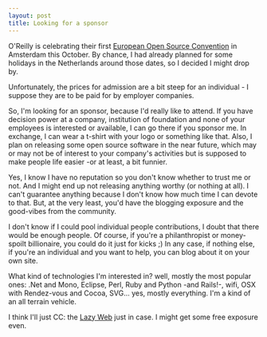 ```yaml
---
layout: post
title: Looking for a sponsor
---
```


O'Reilly is celebrating their first [European Open Source Convention](http://conferences.oreillynet.com/eurooscon/) in Amsterdam this October. By chance, I had already planned for some holidays in the Netherlands around those dates, so I decided I might drop by.

Unfortunately, the prices for admission are a bit steep for an individual - I suppose they are to be paid for by employer companies.

So, I'm looking for an sponsor, because I'd really like to attend. If you have decision power at a company, institution of foundation and none of your employees is interested or available, I can go there if you sponsor me. In exchange, I can wear a t-shirt with your logo or something like that. Also, I plan on releasing some open source software in the near future, which may or may not be of interest to your company's activities but is supposed to make people life easier -or at least, a bit funnier.

Yes, I know I have no reputation so you don't know whether to trust me or not. And I might end up not releasing anything worthy (or nothing at all). I can't guarantee anything because I don't know how much time I can devote to that. But, at the very least, you'd have the blogging exposure and the good-vibes from the community.

I don't know if I could pool individual people contributions, I doubt that there would be enough people. Of course, if you're a philanthropist or money-spoilt billionaire, you could do it just for kicks ;)
In any case, if nothing else, if you're an individual and you want to help, you can blog about it on your own site.

What kind of technologies I'm interested in? well, mostly the most popular ones: .Net and Mono, Eclipse, Perl, Ruby and Python -and Rails!-, wifi, OSX with Rendez-vous and Cocoa, SVG... yes, mostly everything. I'm a kind of an all terrain vehicle.

I think I'll just CC: the [Lazy Web](http://www.lazyweb.org/) just in case. I might get some free exposure even.
